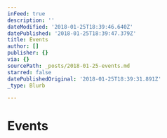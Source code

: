 ```yaml
---
inFeed: true
description: ''
dateModified: '2018-01-25T18:39:46.640Z'
datePublished: '2018-01-25T18:39:47.379Z'
title: Events
author: []
publisher: {}
via: {}
sourcePath: _posts/2018-01-25-events.md
starred: false
datePublishedOriginal: '2018-01-25T18:39:31.891Z'
_type: Blurb

---
```

# Events